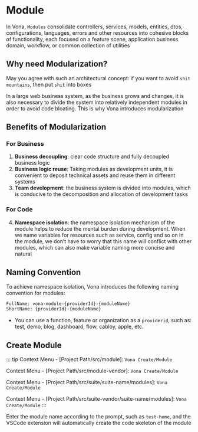 # Module

In Vona, `Modules` consolidate controllers, services, models, entities, dtos, configurations, languages, errors ​​and other resources into cohesive blocks of functionality, each focused on a feature scene, application business domain, workflow, or common collection of utilities

## Why need Modularization?

May you agree with such an architectural concept: if you want to avoid `shit mountains`, then put `shit` into boxes

In a large web business system, as the business grows and changes, it is also necessary to divide the system into relatively independent modules in order to avoid code bloating. This is why Vona introduces modularization

## Benefits of Modularization

### For Business

1. **Business decoupling**: clear code structure and fully decoupled business logic
2. **Business logic reuse**: Taking modules as development units, it is convenient to deposit technical assets and reuse them in different systems
3. **Team development**: the business system is divided into modules, which is conducive to the decomposition and allocation of development tasks

### For Code

4. **Namespace isolation**: the namespace isolation mechanism of the module helps to reduce the mental burden during development. When we name variables for resources such as service, config and so on in the module, we don’t have to worry that this name will conflict with other modules, which can also make variable naming more concise and natural

## Naming Convention

To achieve namespace isolation, Vona introduces the following naming convention for modules:

```bash
FullName: vona-module-{providerId}-{moduleName}
ShortName: {providerId}-{moduleName}
```

- You can use a function, feature or organization as a `providerid`, such as: test, demo, blog, dashboard, flow, cabloy, apple, etc.

## Create Module

::: tip
Context Menu - [Project Path/src/module]: `Vona Create/Module`

Context Menu - [Project Path/src/module-vendor]: `Vona Create/Module`

Context Menu - [Project Path/src/suite/suite-name/modules]: `Vona Create/Module`

Context Menu - [Project Path/src/suite-vendor/suite-name/modules]: `Vona Create/Module`
:::

Enter the module name according to the prompt, such as `test-home`, and the VSCode extension will automatically create the code skeleton of the module
